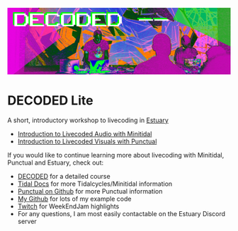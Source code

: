 !['DECODED Banner](images/antonio_3_banner.png)

# DECODED Lite

A short, introductory workshop to livecoding in [Estuary](https://decoded.livecode.au/#/estuary/)

 - [Introduction to Livecoded Audio with Minitidal](/lite/audio-minitidal.md)
 - [Introduction to Livecoded Visuals with Punctual](/lite/visual-punctual.md)

If you would like to continue learning more about livecoding with Minitidal, Punctual and Estuary, check out:

 - [DECODED](https://decoded.livecode.au) for a detailed course
 - [Tidal Docs](https://tidalcycles.org/docs/) for more Tidalcycles/Minitidal information
 - [Punctual on Github](https://github.com/dktr0/Punctual) for more Punctual information
 - [My Github](https://github.com/cleary/livecode/) for lots of my example code
 - [Twitch](https://www.twitch.tv/clearyss/videos?filter=highlights&sort=time) for WeekEndJam highlights
 - For any questions, I am most easily contactable on the Estuary Discord server
